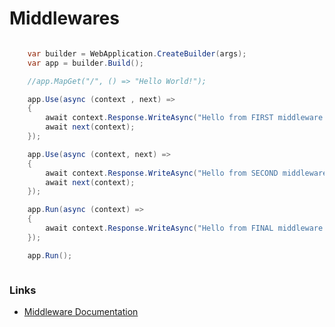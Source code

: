 # Middlewares

```cs

    var builder = WebApplication.CreateBuilder(args);
    var app = builder.Build();

    //app.MapGet("/", () => "Hello World!");

    app.Use(async (context , next) =>
    {
        await context.Response.WriteAsync("Hello from FIRST middleware \n");
        await next(context);
    });

    app.Use(async (context, next) =>
    {
        await context.Response.WriteAsync("Hello from SECOND middleware \n");
        await next(context);
    });

    app.Run(async (context) =>
    {
        await context.Response.WriteAsync("Hello from FINAL middleware \n");
    });

    app.Run();



```


### Links
- [Middleware Documentation](https://learn.microsoft.com/en-us/aspnet/core/fundamentals/middleware/?view=aspnetcore-8.0)
